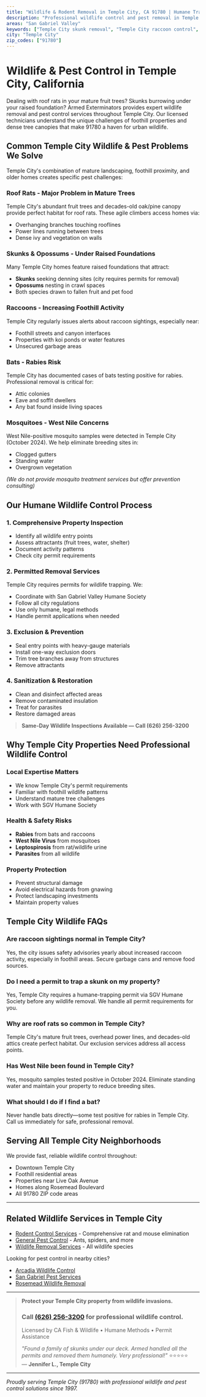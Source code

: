 ```yaml
---
title: "Wildlife & Rodent Removal in Temple City, CA 91780 | Humane Trapping & Exclusion"
description: "Professional wildlife control and pest removal in Temple City. Expert roof rat, skunk, raccoon control. Serving 91780. Licensed & insured. Call (626) 256-3200."
areas: "San Gabriel Valley"
keywords: ["Temple City skunk removal", "Temple City raccoon control", "Temple City roof rat exterminator", "Temple City wildlife removal", "Temple City bat removal"]
city: "Temple City"
zip_codes: ["91780"]
---
```


# Wildlife & Pest Control in **Temple City, California**

Dealing with roof rats in your mature fruit trees? Skunks burrowing under your raised foundation? Armed Exterminators provides expert wildlife removal and pest control services throughout Temple City. Our licensed technicians understand the unique challenges of foothill properties and dense tree canopies that make 91780 a haven for urban wildlife.

## Common Temple City Wildlife & Pest Problems We Solve

Temple City's combination of mature landscaping, foothill proximity, and older homes creates specific pest challenges:

### **Roof Rats** - Major Problem in Mature Trees
Temple City's abundant fruit trees and decades-old oak/pine canopy provide perfect habitat for roof rats. These agile climbers access homes via:
- Overhanging branches touching rooflines
- Power lines running between trees
- Dense ivy and vegetation on walls

### **Skunks & Opossums** - Under Raised Foundations
Many Temple City homes feature raised foundations that attract:
- **Skunks** seeking denning sites (city requires permits for removal)
- **Opossums** nesting in crawl spaces
- Both species drawn to fallen fruit and pet food

### **Raccoons** - Increasing Foothill Activity
Temple City regularly issues alerts about raccoon sightings, especially near:
- Foothill streets and canyon interfaces
- Properties with koi ponds or water features
- Unsecured garbage areas

### **Bats** - Rabies Risk
Temple City has documented cases of bats testing positive for rabies. Professional removal is critical for:
- Attic colonies
- Eave and soffit dwellers
- Any bat found inside living spaces

### **Mosquitoes** - West Nile Concerns
West Nile-positive mosquito samples were detected in Temple City (October 2024). We help eliminate breeding sites in:
- Clogged gutters
- Standing water
- Overgrown vegetation

*(We do not provide mosquito treatment services but offer prevention consulting)*

## Our Humane Wildlife Control Process

### 1. Comprehensive Property Inspection
- Identify all wildlife entry points
- Assess attractants (fruit trees, water, shelter)
- Document activity patterns
- Check city permit requirements

### 2. Permitted Removal Services
Temple City requires permits for wildlife trapping. We:
- Coordinate with San Gabriel Valley Humane Society
- Follow all city regulations
- Use only humane, legal methods
- Handle permit applications when needed

### 3. Exclusion & Prevention
- Seal entry points with heavy-gauge materials
- Install one-way exclusion doors
- Trim tree branches away from structures
- Remove attractants

### 4. Sanitization & Restoration
- Clean and disinfect affected areas
- Remove contaminated insulation
- Treat for parasites
- Restore damaged areas

> **Same-Day Wildlife Inspections Available — Call (626) 256-3200**

## Why Temple City Properties Need Professional Wildlife Control

### Local Expertise Matters
- We know Temple City's permit requirements
- Familiar with foothill wildlife patterns
- Understand mature tree challenges
- Work with SGV Humane Society

### Health & Safety Risks
- **Rabies** from bats and raccoons
- **West Nile Virus** from mosquitoes
- **Leptospirosis** from rat/wildlife urine
- **Parasites** from all wildlife

### Property Protection
- Prevent structural damage
- Avoid electrical hazards from gnawing
- Protect landscaping investments
- Maintain property values

## Temple City Wildlife FAQs

### Are raccoon sightings normal in Temple City?
Yes, the city issues safety advisories yearly about increased raccoon activity, especially in foothill areas. Secure garbage cans and remove food sources.

### Do I need a permit to trap a skunk on my property?
Yes, Temple City requires a humane-trapping permit via SGV Humane Society before any wildlife removal. We handle all permit requirements for you.

### Why are roof rats so common in Temple City?
Temple City's mature fruit trees, overhead power lines, and decades-old attics create perfect habitat. Our exclusion services address all access points.

### Has West Nile been found in Temple City?
Yes, mosquito samples tested positive in October 2024. Eliminate standing water and maintain your property to reduce breeding sites.

### What should I do if I find a bat?
Never handle bats directly—some test positive for rabies in Temple City. Call us immediately for safe, professional removal.

## Serving All Temple City Neighborhoods

We provide fast, reliable wildlife control throughout:
- Downtown Temple City
- Foothill residential areas  
- Properties near Live Oak Avenue
- Homes along Rosemead Boulevard
- All 91780 ZIP code areas

---

## Related Wildlife Services in Temple City

- [Rodent Control Services](/services/rodent-control/) - Comprehensive rat and mouse elimination
- [General Pest Control](/services/) - Ants, spiders, and more
- [Wildlife Removal Services](/wildlife-control-services/) - All wildlife species

Looking for pest control in nearby cities?
- [Arcadia Wildlife Control](/locations/arcadia/)
- [San Gabriel Pest Services](/locations/san-gabriel/)
- [Rosemead Wildlife Removal](/locations/rosemead/)

---

> **Protect your Temple City property from wildlife invasions.**  
> ### Call [(626) 256-3200](tel:6262563200) for professional wildlife control.  
> Licensed by CA Fish & Wildlife • Humane Methods • Permit Assistance  
> 
> *"Found a family of skunks under our deck. Armed handled all the permits and removed them humanely. Very professional!"* ⭐⭐⭐⭐⭐  
> — **Jennifer L., Temple City**

---

*Proudly serving Temple City (91780) with professional wildlife and pest control solutions since 1997.*